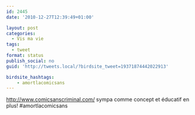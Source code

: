 ```yaml
---
id: 2445
date: '2010-12-27T12:39:49+01:00'

layout: post
categories:
  - Vis ma vie
tags:
  - tweet
format: status
publish_social: no
guid: 'http://tweets.local/?birdsite_tweet=19371874442022913'

birdsite_hashtags:
    - amortlacomicsans
---
```


http://www.comicsanscriminal.com/ sympa comme concept et éducatif en plus! #amortlacomicsans